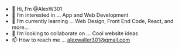 - 👋 Hi, I’m @AlexW301
- 👀 I’m interested in ... App and Web Development
- 🌱 I’m currently learning ... Web Design, Front End Code, React, and more...
- 💞️ I’m looking to collaborate on ... Cool website ideas
- 📫 How to reach me ... alexwaller301@gmail.com

<!---
AlexW301/AlexW301 is a ✨ special ✨ repository because its `README.md` (this file) appears on your GitHub profile.
You can click the Preview link to take a look at your changes.
--->
